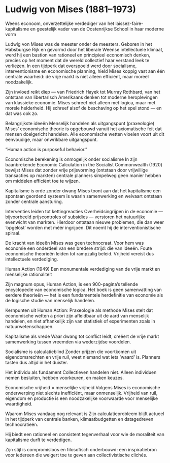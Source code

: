 # Ludwig von Mises (1881–1973)
Weens econoom, onverzettelijke verdediger van het laissez-faire-kapitalisme en geestelijk vader van de Oostenrijkse School in haar moderne vorm

Ludwig von Mises was de meester onder de meesters. Geboren in het Habsburgse Rijk en gevormd door het liberale Weense intellectuele klimaat, werd hij een bastion van rationeel en principieel economisch denken, precies op het moment dat de wereld collectief haar verstand leek te verliezen. In een tijdperk dat overspoeld werd door socialisme, interventionisme en economische planning, hield Mises koppig vast aan één centrale waarheid: de vrije markt is niet alleen efficiënt, maar moreel noodzakelijk.

Zijn invloed reikt diep — van Friedrich Hayek tot Murray Rothbard, van het ontstaan van libertarisch Amerikaans denken tot moderne heroplevingen van klassieke economie. Mises schreef niet alleen met logica, maar met morele helderheid. Hij schreef alsof de beschaving op het spel stond — en dat was ook zo.

Belangrijkste ideeën
Menselijk handelen als uitgangspunt (praxeologie)
Mises’ economische theorie is opgebouwd vanuit het axiomatische feit dat mensen doelgericht handelen. Alle economische wetten vloeien voort uit dit eenvoudige, maar onwrikbare uitgangspunt.

“Human action is purposeful behavior.”

Economische berekening is onmogelijk onder socialisme
In zijn baanbrekende Economic Calculation in the Socialist Commonwealth (1920) bewijst Mises dat zonder vrije prijsvorming (ontstaan door vrijwillige transacties op markten) centrale planners simpelweg geen manier hebben om middelen efficiënt toe te wijzen.

Kapitalisme is orde zonder dwang
Mises toont aan dat het kapitalisme een spontaan geordend systeem is waarin samenwerking en welvaart ontstaan zonder centrale aansturing.

Interventies leiden tot kettingreacties
Overheidsingrijpen in de economie — bijvoorbeeld prijscontroles of subsidies — verstoren het natuurlijke evenwicht van markten. Hierdoor ontstaan nieuwe problemen, die dan weer ‘opgelost’ worden met méér ingrijpen. Dit noemt hij de interventionistische spiraal.

De kracht van ideeën
Mises was geen technocraat. Voor hem was economie een onderdeel van een bredere strijd: die van ideeën. Foute economische theorieën leiden tot rampzalig beleid. Vrijheid vereist dus intellectuele verdediging.

Human Action (1949)
Een monumentale verdediging van de vrije markt en menselijke rationaliteit

Zijn magnum opus, Human Action, is een 900-pagina’s tellende encyclopedie van economische logica. Het boek is geen samenvatting van eerdere theorieën — het is een fundamentele herdefinitie van economie als de logische studie van menselijk handelen.

Kernpunten uit Human Action:
Praxeologie als methode
Mises stelt dat economische wetten a priori zijn afleidbaar uit de aard van menselijk handelen, en niet afhankelijk zijn van statistiek of experimenten zoals in natuurwetenschappen.

Kapitalisme als vrede
Waar dwang tot conflict leidt, creëert de vrije markt samenwerking tussen vreemden via wederzijdse voordelen.

Socialisme is calculatieblind
Zonder prijzen die voortkomen uit eigendomsrechten en vrije ruil, weet niemand wat iets ‘waard’ is. Planners tasten dus altijd in het duister.

Het individu als fundament
Collectieven handelen niet. Alleen individuen nemen besluiten, hebben voorkeuren, en maken keuzes.

Economische vrijheid = menselijke vrijheid
Volgens Mises is economische onderwerping niet slechts inefficiënt, maar onmenselijk. Vrijheid van ruil, eigendom en productie is een noodzakelijke voorwaarde voor menselijke waardigheid.

Waarom Mises vandaag nog relevant is
Zijn calculatieprobleem blijft actueel in het tijdperk van centrale banken, klimaatbudgetten en datagedreven technocratieën.

Hij biedt een rationeel en consistent tegenverhaal voor wie de moraliteit van kapitalisme durft te verdedigen.

Zijn stijl is compromisloos en filosofisch onderbouwd: een inspiratiebron voor iedereen die weigert toe te geven aan collectivistische clichés.